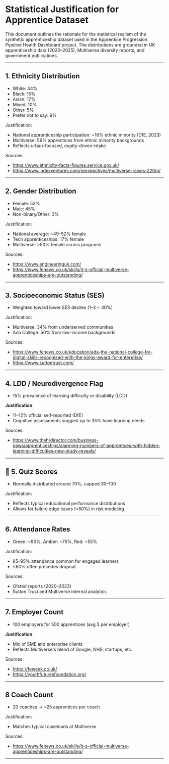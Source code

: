 #  Statistical Justification for Apprentice Dataset

This document outlines the rationale for the statistical realism of the synthetic apprenticeship dataset used in the Apprentice Progression Pipeline Health Dashboard project. The distributions are grounded in UK apprenticeship data (2020–2025), Multiverse diversity reports, and government publications.

---

##  1. Ethnicity Distribution
- White: 44%
- Black: 15%
- Asian: 17%
- Mixed: 10%
- Other: 5%
- Prefer not to say: 9%

Justification:
- National apprenticeship participation: ~16% ethnic minority (DfE, 2023)
- Multiverse: 56% apprentices from ethnic minority backgrounds
- Reflects urban-focused, equity-driven intake

Sources:
- https://www.ethnicity-facts-figures.service.gov.uk/
- https://www.indexventures.com/perspectives/multiverse-raises-220m/

---

## 2. Gender Distribution
- Female: 52%
- Male: 45%
- Non-binary/Other: 3%

Justification:
- National average: ~49–52% female
- Tech apprenticeships: 17% female
- Multiverse: >50% female across programs

Sources:
- https://www.engineeringuk.com/
- https://www.fenews.co.uk/skills/it-s-official-multiverse-apprenticeships-are-outstanding/

---

## 3. Socioeconomic Status (SES)
- Weighted toward lower SES deciles (1–3 = 40%)

Justification:
- Multiverse: 34% from underserved communities
- Ada College: 50% from low-income backgrounds

Sources:
- https://www.fenews.co.uk/education/ada-the-national-college-for-digital-skills-recognised-with-the-kings-award-for-enterprise/
- https://www.suttontrust.com/

---

## 4. LDD / Neurodivergence Flag
- 15% prevalence of learning difficulty or disability (LDD)

**Justification**:
- 11–12% official self-reported (DfE)
- Cognitive assessments suggest up to 35% have learning needs

Sources:
- https://www.thehrdirector.com/business-news/apprenticeships/alarming-numbers-of-apprentices-with-hidden-learning-difficulties-new-study-reveals/

---

## 🧪 5. Quiz Scores
- Normally distributed around 70%, capped 30–100

Justification:
- Reflects typical educational performance distributions
- Allows for failure edge cases (<50%) in risk modeling

---

## 6. Attendance Rates
- Green: ~90%, Amber: ~75%, Red: ~55%

Justification:
- 85–95% attendance common for engaged learners
- <60% often precedes dropout

Sources:
- Ofsted reports (2020–2023)
- Sutton Trust and Multiverse internal analytics

---

##  7. Employer Count
- 100 employers for 500 apprentices (avg 5 per employer)

**Justification**:
- Mix of SME and enterprise clients
- Reflects Multiverse's blend of Google, NHS, startups, etc.

Sources:
- https://feweek.co.uk/
- https://youthfuturesfoundation.org/

---

##  8 Coach Count
- 20 coaches → ~25 apprentices per coach

Justification:
- Matches typical caseloads at Multiverse

Sources:
- https://www.fenews.co.uk/skills/it-s-official-multiverse-apprenticeships-are-outstanding/

---

